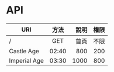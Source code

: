 # API 
URI           | 方法   | 說明  | 權限 |
--------------|:-----:|-----:| ----:|
/             | GET   | 首頁  | 不限 | 
Castle Age    | 02:40 |  800 |  200 | 
Imperial Age  | 03:30 | 1000 |  800 | 